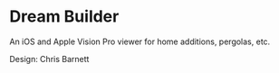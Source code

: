 # Dream Builder
An iOS and Apple Vision Pro viewer for home additions, pergolas, etc.

Design: Chris Barnett
